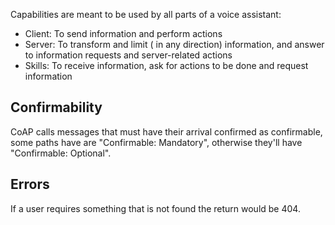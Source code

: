 Capabilities are meant to be used by all parts of a voice assistant:

* Client: To send information and perform actions
* Server:  To transform and limit ( in any direction) information, 
            and answer to information requests and server-related actions
* Skills: To receive information, ask for actions to be done and request information


## Confirmability

CoAP calls messages that must have their arrival confirmed as confirmable,
some paths have are "Confirmable: Mandatory", otherwise they'll have 
"Confirmable: Optional".

## Errors

If a user requires something that is not found the return would be 404.

